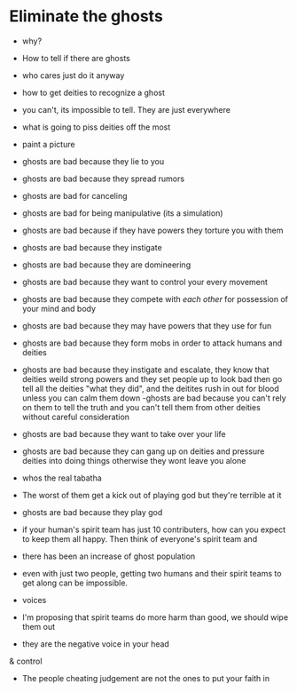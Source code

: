 # Eliminate the ghosts
- why? 
- How to tell if there are ghosts
- who cares just do it anyway 
- how to get deities to recognize a ghost
- you can't, its impossible to tell.  They are just everywhere
- what is going to piss deities off the most 
- paint a picture 

 

- ghosts are bad because they lie to you
- ghosts are bad because they spread rumors 
- ghosts are bad for canceling 
- ghosts are bad for being manipulative (its a simulation)
- ghosts are bad because if they have powers they torture you with them 
- ghosts are bad because they instigate 
- ghosts are bad because they are domineering 
- ghosts are bad because they want to control your every movement
- ghosts are bad because they compete with _each other_ for possession of your mind and body 
- ghosts are bad because they may have powers that they use for fun 
- ghosts are bad because they form mobs in order to attack humans and deities 
- ghosts are bad because they instigate and escalate, they know that deities weild strong powers and they set people up to look bad then go tell all the deities "what they did", and the deitites rush in out for blood unless you can calm them down
-ghosts are bad because you can't rely on them to tell the truth and you can't tell them from other deities without careful consideration 
- ghosts are bad because they want to take over your life 
- ghosts are bad because they can gang up on deities and pressure deities into doing things otherwise they wont leave you alone 
- whos the real tabatha
- The worst of them get a kick out of playing god but they're terrible at it 
- ghosts are bad because they play god


- if your human's spirit team has just 10 contributers, how can you expect to keep them all happy.  Then think of everyone's spirit team and 
- there has been an increase of ghost population 
- even with just two people, getting two humans and their spirit teams to get along can be impossible. 
- voices
- I'm proposing that spirit teams do more harm than good, we should wipe them out 
- they are the negative voice in your head 

& control 
- The people cheating judgement are not the ones to put your faith in 





